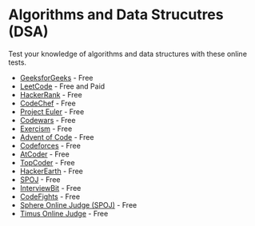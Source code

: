 # Algorithms and Data Strucutres (DSA)

Test your knowledge of algorithms and data structures with these online tests.

- [GeeksforGeeks](https://www.geeksforgeeks.org/explore) - Free
- [LeetCode](https://leetcode.com/) - Free and Paid
- [HackerRank](https://www.hackerrank.com/) - Free
- [CodeChef](https://www.codechef.com/) - Free
- [Project Euler](https://projecteuler.net/) - Free
- [Codewars](https://www.codewars.com/) - Free
- [Exercism](https://exercism.io/) - Free
- [Advent of Code](https://adventofcode.com/) - Free
- [Codeforces](https://codeforces.com/) - Free
- [AtCoder](https://atcoder.jp/) - Free
- [TopCoder](https://www.topcoder.com/) - Free
- [HackerEarth](https://www.hackerearth.com/) - Free
- [SPOJ](https://www.spoj.com/) - Free
- [InterviewBit](https://www.interviewbit.com/) - Free
- [CodeFights](https://codefights.com/) - Free
- [Sphere Online Judge (SPOJ)](https://www.spoj.com/) - Free
- [Timus Online Judge](http://acm.timus.ru/) - Free
